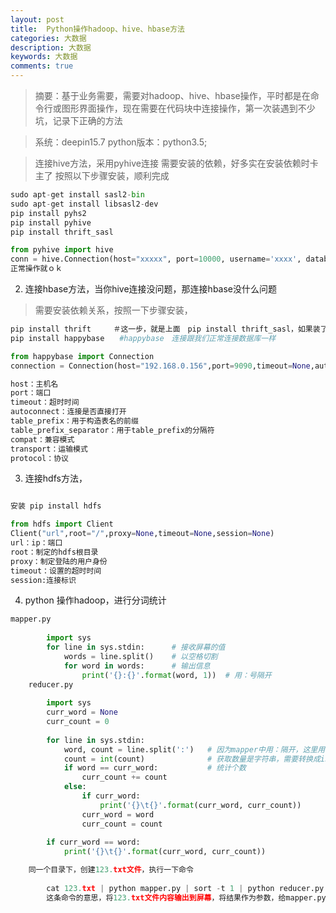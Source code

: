 ```yaml
---
layout: post
title:  Python操作hadoop、hive、hbase方法
categories: 大数据
description: 大数据
keywords: 大数据
comments: true
---
```


>摘要：基于业务需要，需要对hadoop、hive、hbase操作，平时都是在命令行或图形界面操作，现在需要在代码块中连接操作，第一次装遇到不少坑，记录下正确的方法
   

>系统：deepin15.7
python版本：python3.5;   

>连接hive方法，采用pyhive连接
需要安装的依赖，好多实在安装依赖时卡主了
按照以下步骤安装，顺利完成
    
```python
sudo apt-get install sasl2-bin
sudo apt-get install libsasl2-dev
pip install pyhs2
pip install pyhive
pip install thrift_sasl

from pyhive import hive
conn = hive.Connection(host="xxxxx", port=10000, username='xxxx', database='default')
正常操作就ｏｋ
```
    
 
   
2. 连接hbase方法，当你hive连接没问题，那连接hbase没什么问题
    
> 需要安装依赖关系，按照一下步骤安装，　
    　
```python
pip install thrift　　　＃这一步，就是上面　pip install thrift_sasl，如果装了，就不用再装
pip install happybase　　#happybase　连接跟我们正常连接数据库一样

from happybase import Connection
connection = Connection(host="192.168.0.156",port=9090,timeout=None,autoconnect=True,table_prefix=None,table_prefix_separator=b'_',compat='0.98', transport='buffered',protocol='binary')

host：主机名
port：端口
timeout：超时时间
autoconnect：连接是否直接打开
table_prefix：用于构造表名的前缀
table_prefix_separator：用于table_prefix的分隔符
compat：兼容模式
transport：运输模式
protocol：协议
```
            

3. 连接hdfs方法，  

```python

安装 pip install hdfs   

from hdfs import Client
Client("url",root="/",proxy=None,timeout=None,session=None)
url：ip：端口
root：制定的hdfs根目录
proxy：制定登陆的用户身份
timeout：设置的超时时间
session:连接标识
```
    
4. python 操作hadoop，进行分词统计　　

````python
mapper.py  
    
        import sys
        for line in sys.stdin:      # 接收屏幕的值
            words = line.split()    # 以空格切割
            for word in words:      # 输出信息
                print('{}:{}'.format(word, 1))  # 用：号隔开
    reducer.py  
        
        import sys
        curr_word = None
        curr_count = 0
        
        for line in sys.stdin:
            word, count = line.split(':')   # 因为mapper中用：隔开，这里用：分割
            count = int(count)              # 获取数量是字符串，需要转换成int
            if word == curr_word:           # 统计个数
                curr_count += count
            else:
                if curr_word:
                    print('{}\t{}'.format(curr_word, curr_count))
                curr_word = word
                curr_count = count
        
        if curr_word == word:
            print('{}\t{}'.format(curr_word, curr_count))

    同一个目录下，创建123.txt文件，执行一下命令　　
    
        cat 123.txt | python mapper.py | sort -t 1 | python reducer.py 
        这条命令的意思，将123.txt文件内容输出到屏幕，将结果作为参数，给mapper.py，输出的结果进行排序，间隔符１；将输出的结果再出作为参数给reducer.py
        
````
        
    